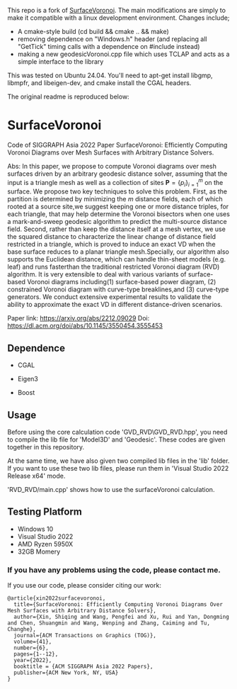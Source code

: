 This repo is a fork of [SurfaceVoronoi](https://github.com/sssomeone/SurfaceVoronoi). The main modifications are simply to make it compatible with a linux development environment.
Changes include;

* A cmake-style build (cd build && cmake .. && make)
* removing dependence on "Windows.h" header (and replacing all "GetTick" timing calls with a dependence on #include <chrono> instead)
* making a new geodesicVoronoi.cpp file which uses TCLAP and acts as a simple interface to the library

This was tested on Ubuntu 24.04. You'll need  to apt-get install libgmp, libmpfr, and libeigen-dev, and cmake install the CGAL headers.

The original readme is reproduced below:


# SurfaceVoronoi
Code of SIGGRAPH Asia 2022 Paper SurfaceVoronoi: Efficiently Computing Voronoi Diagrams over Mesh Surfaces with Arbitrary Distance Solvers.


Abs: In this paper, we propose to compute Voronoi diagrams over mesh surfaces driven by an arbitrary geodesic distance solver, assuming that the input is a triangle mesh as well as a collection of sites $\mathbf{P}=\{p_i\}_{i=1}^m$ on the surface. We propose two key techniques to solve this problem. First, as the partition is determined by minimizing the $m$ distance fields, each of which rooted at a source site,we suggest keeping one or more distance triples, for each triangle, that may help determine the Voronoi bisectors when one uses a mark-and-sweep geodesic algorithm to predict the multi-source distance field. Second, rather than keep the distance itself at a mesh vertex, we use the squared distance to characterize the linear change of distance field restricted in a triangle, which is proved to induce an exact VD when the base surface reduces to a planar triangle mesh.Specially, our algorithm also supports the Euclidean distance, which can handle thin-sheet models (e.g. leaf) and runs fasterthan the traditional restricted Voronoi diagram (RVD) algorithm. It is very extensible to deal with various variants of surface-based Voronoi diagrams including(1) surface-based power diagram, (2) constrained Voronoi diagram with curve-type breaklines,and (3) curve-type generators. We conduct extensive experimental results to validate the ability to approximate the exact VD in different distance-driven scenarios.

Paper link: https://arxiv.org/abs/2212.09029 Doi: https://dl.acm.org/doi/abs/10.1145/3550454.3555453

## Dependence
* CGAL

* Eigen3

* Boost

## Usage
Before using the core calculation code 'GVD_RVD\\GVD_RVD.hpp', you need to compile the lib file for 'Model3D' and 'Geodesic'. These codes are given together in this repository. 

At the same time, we have also given two compiled lib files in the 'lib' folder. If you want to use these two lib files, please run them in 'Visual Studio 2022 Release x64' mode. 

'RVD_RVD/main.cpp' shows how to use the surfaceVoronoi calculation.

## Testing Platform
* Windows 10
* Visual Studio 2022
* AMD Ryzen 5950X
* 32GB Momery

### If you have any problems using the code, please contact me.


If you use our code, please consider citing our work:
```
@article{xin2022surfacevoronoi,
  title={SurfaceVoronoi: Efficiently Computing Voronoi Diagrams Over Mesh Surfaces with Arbitrary Distance Solvers},
  author={Xin, Shiqing and Wang, Pengfei and Xu, Rui and Yan, Dongming and Chen, Shuangmin and Wang, Wenping and Zhang, Caiming and Tu, Changhe},
  journal={ACM Transactions on Graphics (TOG)},
  volume={41},
  number={6},
  pages={1--12},
  year={2022},
  booktitle = {ACM SIGGRAPH Asia 2022 Papers},
  publisher={ACM New York, NY, USA}
}
```

